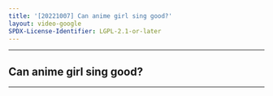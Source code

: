 ```yaml
---
title: '[20221007] Can anime girl sing good?'
layout: video-google
SPDX-License-Identifier: LGPL-2.1-or-later
---
```


---

## Can anime girl sing good?

<div class="container">
  <video-js id="my-video" class="vjs-fluid vjs-layout-medium" controls preload="auto" poster="https://xx58j-my.sharepoint.com/:i:/g/personal/akunanime_xx58j_onmicrosoft_com/EbxffOqIUvVJpqc2gAHbJHwBtmGack7HCTUXKbqkaJd7Kg?download=1">
    <source src="https://drive.ayampenyet.eu.org/api/raw/?path=/%F0%9F%94%AE%20Unarchive%20Karaoke%20Moona/%5B20221007%5D%20%E3%80%90MoonUtau%E3%80%91Can%20anime%20girl%20sing%20good_%E3%80%90Unarchive%E3%80%91%20%5BMoona%20Hoshinova%20hololive-ID%5D%20(n-wHBvH9aGk).mp4" type="video/mp4"/>
  </video-js>
</div>

---
